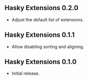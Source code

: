 ## Hasky Extensions 0.2.0

* Adjust the default list of extensions.

## Hasky Extensions 0.1.1

* Allow disabling sorting and aligning.

## Hasky Extensions 0.1.0

* Initial release.
